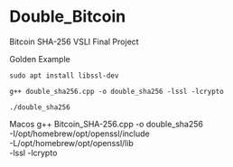 # Double_Bitcoin
Bitcoin SHA-256 VSLI Final Project


Golden Example

    sudo apt install libssl-dev

    g++ double_sha256.cpp -o double_sha256 -lssl -lcrypto

    ./double_sha256

Macos
    g++ Bitcoin_SHA-256.cpp -o double_sha256 \
  -I/opt/homebrew/opt/openssl/include \
  -L/opt/homebrew/opt/openssl/lib \
  -lssl -lcrypto

  